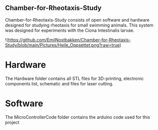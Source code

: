 ## Chamber-for-Rheotaxis-Study

Chamber-for-Rheotaxis-Study consists of open software and hardware designed for studying rheotaxis for small swimming animals. This system was designed for experiments with the Ciona Intestinalis larvae.

!(https://github.com/EmilNostbakken/Chamber-for-Rheotaxis-Study/blob/main/Pictures/Heile_Oppsettet.png?raw=true)

# Hardware

The Hardware folder contains all STL files for 3D-printing, electronic components list, schematic and files for laser cutting.

# Software
The MicroControllerCode folder contains the arduino code used for this project
